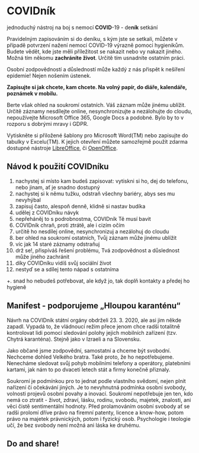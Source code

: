 # COVIDník

jednoduchý nástroj na boj s nemocí **COVID**-19 - de**ník** setkání

Pravidelným zapisováním si do deníku, s kým jste se setkali, můžete v případě potvrzení nažení nemocí COVID-19 výrazně pomoci hygienikům. Budete vědět, kde jste měli příležitost se nakazit nebo vy nakazit jiného. Možná tím někomu **zachráníte život**. Určitě tím usnadníte ostatním práci.

Osobní zodpovědností a důsledností může každý z nás přispět k nešíření epidemie! Nejen nošením ústenek.

**Zapisujte si jak chcete, kam chcete. Na volný papír, do diáře, kalendáře, poznámek v mobilu.**

Berte však ohled na soukromí ostatních. Váš záznam může jinému ublížit. Určitě záznamy nesdílejte online, nesynchronizujte a nezálohujte do cloudu, nepoužívejte Microsoft Office 365, Google Docs a podobné. Bylo by to v rozporu s dobrými mravy i GDPR.

Vytiskněte si přiložené šablony pro Microsoft Word(TM) nebo zapisujte do tabulky v Excelu(TM). K jejich otevření můžete samozřejmě použít zdarma dostupné nástroje [LibreOffice](https://cs.libreoffice.org/download/download/), či [OpenOffice](http://www.openoffice.org/cs/download/index.html).

## Návod k použití COVIDníku

1. nachystej si místo kam budeš zapisovat: vytiskni si ho, dej do telefonu, nebo jinam, ať je snadno dostupný
2. nachystej si k němu tužku, odstraň všechny bariéry, abys ses mu nevyhýbal
3. zapisuj často, alespoň denně, klidně si nastav budíka
4. udělej z COVIDníku návyk
5. nepřeháněj to s podrobnostma, COVIDník Tě musí bavit
6. COVIDník chraň, proti ztrátě, ale i cizím očím
7. určitě ho nesdílej online, nesynchronizuj a nezálohuj do cloudu
8. ber ohled na soukromí ostatních, Tvůj záznam může jinému ublížit
9. víc jak 14 staré záznamy odstraňuj
10. drž se!, přispíváš řešení problému, Tvá zodpovědnost a důslednost může jiného zachránit
11. díky COVIDníku vidíš svůj sociální život
12. nestyď se a sdílej tento nápad s ostatníma

+. snad ho nebudeš potřebovat, ale když jo, tak doplň kontakty a předej ho hygieně


## Manifest - podporujeme „Hloupou karanténu“

Návrh na COVIDník státní orgány obdrželi 23. 3. 2020, ale asi jim někde zapadl. Vypadá to, že vládnoucí režim přece jenom chce radši totalitně kontrolovat lidi pomocí sledování polohy jejich mobilních zařízení (tzv. Chytrá karanténa). Stejně jako v Izraeli a na Slovensku.

Jako občané jsme zodpovědní, samostatní a chceme být svobodní. Nechceme dohled Velkého bratra. Také proto, že ho nepotřebujeme. Nenecháme sledovat svůj pohyb mobilními telefony a operátory, platebními kartami, jak nám to po dvaceti letech stát a firmy konečně přiznaly.

Soukromí je podmínkou pro to jednat podle vlastního svědomí, nejen plnit nařízení či očekávání jiných. Je to nevyhnutná podmínka osobní svobody, volnosti projevů osobní povahy a inovací. Soukromí nepotřebuje jen ten, kdo nemá co ztratit - život, zdraví, lásku, rodinu, svobodu, majetek, znalosti, ani věci čistě sentimentální hodnoty. Před prolamováním osobní svobody ať se radši prolomí dříve právo na firemní patenty, licence a know-how, potom právo na majetek právnických, potom i fyzický osob. Psychologie i teologie učí, že bez svobody není možná ani láska ke druhému.

## Do and share!
